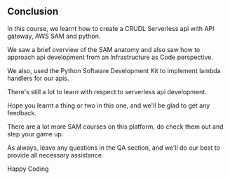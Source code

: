 ## Conclusion
In this course, we learnt how to create a CRUDL Serverless api with API gateway, AWS SAM and python.

We saw a brief overview of the SAM anatomy and also saw how to approach 
api development from an Infrastructure as Code perspective.

We also, used the Python Software Development Kit to implement lambda handlers 
for our apis.

There's still a lot to learn with respect to serverless api development. 

Hope you learnt a thing or two in this one, and we'll be glad to get any feedback.

There are a lot more SAM courses on this platform, do check them out and step 
your game up. 

As always, leave any questions in the QA section, and we'll do our best to provide all 
necessary assistance.

Happy Coding 

